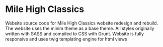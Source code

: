 # Mile High Classics
Website source code for Mile High Classics website redesign and rebuild. The website uses the minim theme as a base theme.  All styles originally written with SASS and compiled to CSS with Grunt.  Website is fully responsive and uses twig templating engine for html views




